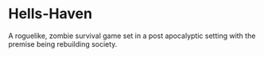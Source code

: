 # Hells-Haven
A roguelike, zombie survival game set in a post apocalyptic setting with the premise being rebuilding society.
